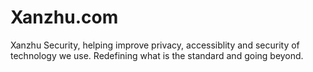 # Xanzhu.com

Xanzhu Security, helping improve privacy, accessiblity and security of
technology we use. Redefining what is the standard and going beyond.

